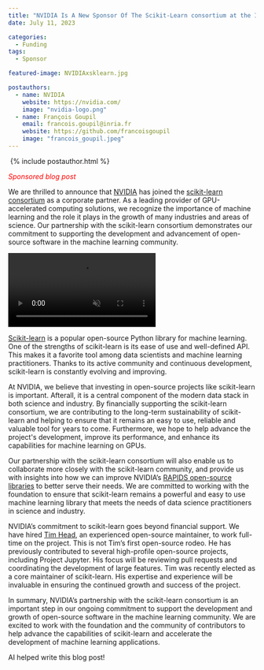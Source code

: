 ```yaml
---
title: "NVIDIA Is A New Sponsor Of The Scikit-Learn consortium at the Inria Foundation"
date: July 11, 2023

categories:
  - Funding
tags:
  - Sponsor

featured-image: NVIDIAxsklearn.jpg

postauthors:
  - name: NVIDIA
    website: https://nvidia.com/
    image: "nvidia-logo.png"
  - name: François Goupil
    email: francois.goupil@inria.fr
    website: https://github.com/francoisgoupil
    image: "francois_goupil.jpeg"
---
```

<div>
  <img src="/assets/images/posts_images/{{ page.featured-image }}" alt="">
  {% include postauthor.html %}
</div>

<span style="color:red">*Sponsored blog post* </span>

We are thrilled to announce that [NVIDIA](https://www.nvidia.com) has joined the [scikit-learn consortium](https://scikit-learn.fondation-inria.fr/) as a corporate partner. As a leading provider of GPU-accelerated computing solutions, we recognize the importance of machine learning and the role it plays in the growth of many industries and areas of science. Our partnership with the scikit-learn consortium demonstrates our commitment to supporting the development and advancement of open-source software in the machine learning community.

<div>
  <video   preload="auto" autoplay loop muted="muted" volume="0"> 
  <source src="/assets/videos/NVIDIAxsklearn.mp4" type="video/mp4"> 
  </video>
</div>

[Scikit-learn](https://scikit-learn.org/stable/) is a popular open-source Python library for machine learning. One of the strengths of scikit-learn is its ease of use and well-defined API. This makes it a favorite tool among data scientists and machine learning practitioners. Thanks to its active community and continuous development, scikit-learn is constantly evolving and improving.

At NVIDIA, we believe that investing in open-source projects like scikit-learn is important. Afterall, it is a central component of the modern data stack in both science and industry. By financially supporting the scikit-learn consortium, we are contributing to the long-term sustainability of scikit-learn and helping to ensure that it remains an easy to use, reliable and valuable tool for years to come. Furthermore, we hope to help advance the project's development, improve its performance, and enhance its capabilities for machine learning on GPUs.

Our partnership with the scikit-learn consortium will also enable us to collaborate more closely with the scikit-learn community, and provide us with insights into how we can improve NVIDIA’s [RAPIDS open-source libraries](https://developer.nvidia.com/rapids) to better serve their needs. We are committed to working with the foundation to ensure that scikit-learn remains a powerful and easy to use machine learning library that meets the needs of data science practitioners in science and industry.

NVIDIA’s commitment to scikit-learn goes beyond financial support. We have hired [Tim Head](), an experienced open-source maintainer, to work full-time on the project. This is not Tim’s first open-source rodeo. He has previously contributed to several high-profile open-source projects, including Project Jupyter. His focus will be reviewing pull requests and coordinating the development of large features. Tim was recently elected as a core maintainer of scikit-learn. His expertise and experience will be invaluable in ensuring the continued growth and success of the project.

In summary, NVIDIA’s partnership with the scikit-learn consortium is an important step in our ongoing commitment to support the development and growth of open-source software in the machine learning community. We are excited to work with the foundation and the community of contributors to help advance the capabilities of scikit-learn and accelerate the development of machine learning applications.

AI helped write this blog post!

